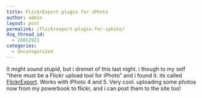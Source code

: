 ```yaml
---
title: FlickrExport plugin for iPhoto
author: admin
layout: post
permalink: /flickrexport-plugin-for-iphoto/
dsq_thread_id:
  - 26012921
categories:
  - Uncategorized
---
```

It might sound stupid, but i dremet of this last night. i though to my self &#8220;there must be a Flickr upload tool for iPhoto&#8221; and i found it. its called [FlickrExport][1]. Works with iPhoto 4 and 5. Very cool. uploading some photos now from my powerbook to flickr, and i can post them to the site too!

 [1]: http://www.speirs.org/flickrexport/